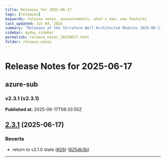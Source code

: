 ```yaml
---
title: Releases for 2025-06-17
tags: [releases]
keywords: release notes, announcements, what's new, new features
last_updated: Jul 04, 2025
summary: "Releases of the Terraform Well Architected Modules 2025-06-17"
sidebar: mydoc_sidebar
permalink: release_notes_20250617.html
folder: release_notes
---
```


# Release Notes for 2025-06-17

## azure-sub
### v2.3.1 (v2.3.1)
**Published at:** 2025-06-17T08:33:55Z

## [2.3.1](https://github.com/CloudNationHQ/terraform-azure-sub/compare/v2.3.0...v2.3.1) (2025-06-17)


### Reverts

* return to v2.1.0 state ([#26](https://github.com/CloudNationHQ/terraform-azure-sub/issues/26)) ([825db3b](https://github.com/CloudNationHQ/terraform-azure-sub/commit/825db3b7e30c0cb6de806a8bbd27fa81fce3f334))

---

